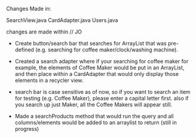Changes Made in:

SearchView.java
CardAdapter.java
Users.java

changes are made within // JO

- Create button/search bar that searches for ArrayList that was pre-defined (e.g. searching for coffee maker/clock/washing machine).
- Created a search adapter where if your searching for coffee maker for example, 
the elements of Coffee Maker would be put in an ArrayList, and then place within
a CardAdapter that would only display those elements in a recycler view.
- search bar is case sensitive as of now, so if you want to search an item for
testing (e.g. Coffee Maker), please enter a capital letter first. also if you search up just Maker, all the Coffee Makers will appear still.

- Made a searchProducts method that would run the query and all columns/elements
would be added to an arraylist to return (still in progress)

